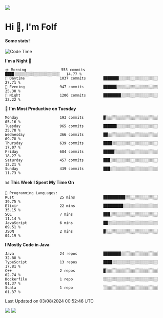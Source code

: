 <img src="https://komarev.com/ghpvc/?username=itsfolf"/>
<h1>Hi 👋, I'm Folf</h1>


#### Some stats!
<!--START_SECTION:waka-->
![Code Time](http://img.shields.io/badge/Code%20Time-2%2C270%20hrs%2030%20mins-blue)

**I'm a Night 🦉** 

```text
🌞 Morning                553 commits         ████░░░░░░░░░░░░░░░░░░░░░   14.77 % 
🌆 Daytime                1037 commits        ███████░░░░░░░░░░░░░░░░░░   27.71 % 
🌃 Evening                947 commits         ██████░░░░░░░░░░░░░░░░░░░   25.30 % 
🌙 Night                  1206 commits        ████████░░░░░░░░░░░░░░░░░   32.22 % 
```
📅 **I'm Most Productive on Tuesday** 

```text
Monday                   193 commits         █░░░░░░░░░░░░░░░░░░░░░░░░   05.16 % 
Tuesday                  965 commits         ██████░░░░░░░░░░░░░░░░░░░   25.78 % 
Wednesday                366 commits         ██░░░░░░░░░░░░░░░░░░░░░░░   09.78 % 
Thursday                 639 commits         ████░░░░░░░░░░░░░░░░░░░░░   17.07 % 
Friday                   684 commits         █████░░░░░░░░░░░░░░░░░░░░   18.27 % 
Saturday                 457 commits         ███░░░░░░░░░░░░░░░░░░░░░░   12.21 % 
Sunday                   439 commits         ███░░░░░░░░░░░░░░░░░░░░░░   11.73 % 
```


📊 **This Week I Spent My Time On** 

```text
💬 Programming Languages: 
Rust                     25 mins             ██████████░░░░░░░░░░░░░░░   39.75 % 
Elixir                   22 mins             █████████░░░░░░░░░░░░░░░░   35.15 % 
SQL                      7 mins              ███░░░░░░░░░░░░░░░░░░░░░░   11.14 % 
JavaScript               6 mins              ██░░░░░░░░░░░░░░░░░░░░░░░   09.51 % 
JSON                     2 mins              █░░░░░░░░░░░░░░░░░░░░░░░░   04.19 % 
```

**I Mostly Code in Java** 

```text
Java                     24 repos            ████████░░░░░░░░░░░░░░░░░   32.88 % 
TypeScript               13 repos            ████░░░░░░░░░░░░░░░░░░░░░   17.81 % 
C++                      2 repos             █░░░░░░░░░░░░░░░░░░░░░░░░   02.74 % 
Dockerfile               1 repo              ░░░░░░░░░░░░░░░░░░░░░░░░░   01.37 % 
Scala                    1 repo              ░░░░░░░░░░░░░░░░░░░░░░░░░   01.37 % 
```




 Last Updated on 03/08/2024 00:52:46 UTC
<!--END_SECTION:waka-->
<a src="https://discord.com/users/1090088995976925305"><img src="https://lanyard-profile-readme.vercel.app/api/1090088995976925305"/></a></td> 
<img src="https://hit.yhype.me/github/profile?user_id=9268058"/>
